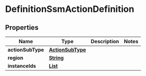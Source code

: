 

# DefinitionSsmActionDefinition


## Properties

| Name | Type | Description | Notes |
|------------ | ------------- | ------------- | -------------|
|**actionSubType** | [**ActionSubType**](ActionSubType.md) |  |  |
|**region** | [**String**](String.md) |  |  |
|**instanceIds** | [**List**](List.md) |  |  |



